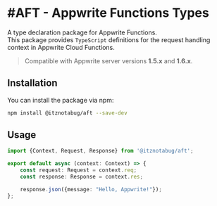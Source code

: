 # #AFT - Appwrite Functions Types

A type declaration package for Appwrite Functions.\
This package provides `TypeScript` definitions for the request handling context in Appwrite Cloud Functions.

> Compatible with Appwrite server versions **1.5.x** and **1.6.x**.

## Installation

You can install the package via npm:

```bash
npm install @itznotabug/aft --save-dev
```

## Usage

```ts
import {Context, Request, Response} from '@itznotabug/aft';

export default async (context: Context) => {
    const request: Request = context.req;
    const response: Response = context.res;

    response.json({message: "Hello, Appwrite!"});
};
```